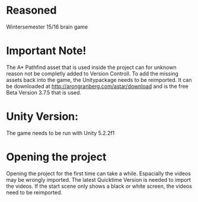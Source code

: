 # Reasoned
Wintersemester 15/16 brain game

# Important Note!
The A* Pathfind asset that is used inside the project can for unknown reason not be completly added to Version Controll. 
To add the missing assets back into the game, the Unitypackage needs to be reimported. It can be downloaded at http://arongranberg.com/astar/download and is the free Beta Version 3.7.5 that is used.

# Unity Version:
The game needs to be run with Unity 5.2.2f1

# Opening the project
Opening the project for the first time can take a while. Espacially the videos may be wrongly imported. The latest Quicktime Version is needed to import the videos. 
If the start scene only shows a black or white screen, the videos need to be reimported. 
